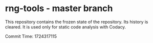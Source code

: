 # rng-tools - master branch

This repository contains the frozen state of the repository.
Its history is cleared. It is used only for static code
analysis with Codacy.

Commit Time: 1724317115